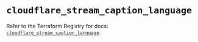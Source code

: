 # `cloudflare_stream_caption_language`

Refer to the Terraform Registry for docs: [`cloudflare_stream_caption_language`](https://registry.terraform.io/providers/cloudflare/cloudflare/5.1.0/docs/resources/stream_caption_language).

